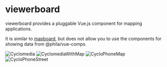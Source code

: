 # viewerboard

viewerboard provides a pluggable Vue.js component for mapping applications.

It is similar to [mapboard](https://github.com/CityOfPhiladelphia/mapboard), but does not allow you to use the components for showing data from @phila/vue-comps.

![Cyclomedia](https://mapboard-images.s3.amazonaws.com/viewerboard/cyclo.JPG)
![CyclomediaWithMap](https://mapboard-images.s3.amazonaws.com/viewerboard/cyclo2.JPG)
![CycloPhoneMap](https://mapboard-images.s3.amazonaws.com/viewerboard/cyclo_phone_map.JPG)
![CycloPhoneStreet](https://mapboard-images.s3.amazonaws.com/viewerboard/cyclo_phone_street.JPG)
